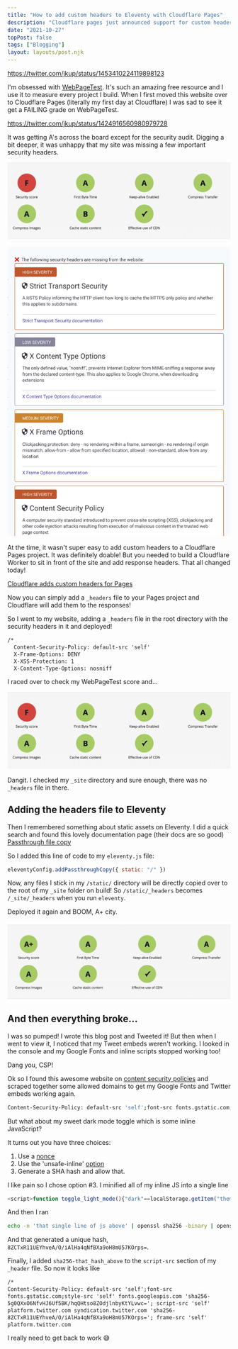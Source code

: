 ```yaml
---
title: "How to add custom headers to Eleventy with Cloudflare Pages"
description: "Cloudflare pages just announced support for custom headers. Here's how to add them to your Eleventy site."
date: "2021-10-27"
topPost: false
tags: ["Blogging"]
layout: layouts/post.njk
---
```


https://twitter.com/jkup/status/1453410224119898123

I'm obsessed with [WebPageTest](https://www.webpagetest.org/). It's such an amazing free resource and I use it to measure every project I build. When I first moved this website over to Cloudflare Pages (literally my first day at Cloudflare) I was sad to see it get a FAILING grade on WebPageTest.

https://twitter.com/jkup/status/1424916560980979728

It was getting A's across the board except for the security audit. Digging a bit deeper, it was unhappy that my site was missing a few important security headers.

![WebPageTest Security Failing](/img/webpagetest-security-failing.png)

![WebPageTest Security Details Page](/img/webpagetest-security-reasons.png)

At the time, it wasn't super easy to add custom headers to a Cloudflare Pages project. It was definitely doable! But you needed to build a Cloudflare Worker to sit in front of the site and add response headers. That all changed today!

[Cloudflare adds custom headers for Pages](https://blog.cloudflare.com/custom-headers-for-pages/)

Now you can simply add a `_headers` file to your Pages project and Cloudflare will add them to the responses!

So I went to my website, adding a `_headers` file in the root directory with the security headers in it and deployed!

```
/*
  Content-Security-Policy: default-src 'self'
  X-Frame-Options: DENY
  X-XSS-Protection: 1
  X-Content-Type-Options: nosniff
```

I raced over to check my WebPageTest score and...

![WebPageTest Security Failing](/img/webpagetest-security-failing.png)

Dangit. I checked my `_site` directory and sure enough, there was no `_headers` file in there.

## Adding the headers file to Eleventy

Then I remembered something about static assets on Eleventy. I did a quick search and found this lovely documentation page (their docs are so good) [Passthrough file copy](https://www.11ty.dev/docs/copy/)

So I added this line of code to my `eleventy.js` file:

```javascript
eleventyConfig.addPassthroughCopy({ static: "/" })
```

Now, any files I stick in my `/static/` directory will be directly copied over to the root of my `_site` folder on build! So `/static/_headers` becomes `/_site/_headers` when you run `eleventy`.

Deployed it again and BOOM, A+ city.

![WebPageTest All A's](/img/webpagetest-cloudflare-pages.png)

## And then everything broke...

I was so pumped! I wrote this blog post and Tweeted it! But then when I went to view it, I noticed that my Tweet embeds weren't working. I looked in the console and my Google Fonts and inline scripts stopped working too!

Dang you, CSP!

Ok so I found this awesome website on [content security policies](https://content-security-policy.com/) and scraped together some allowed domains to get my Google Fonts and Twitter embeds working again.

```bash
Content-Security-Policy: default-src 'self';font-src fonts.gstatic.com;style-src 'self' fonts.googleapis.com 'sha256-5g0QXxO6NfvHJ6Uf5BK/hqQHtso8ZOdjlnbyKtYLvwc='; script-src 'self' platform.twitter.com syndication.twitter.com; frame-src 'self' platform.twitter.com
```

But what about my sweet dark mode toggle which is some inline JavaScript?

It turns out you have three choices:

1. Use a [nonce](https://content-security-policy.com/nonce/)
2. Use the 'unsafe-inline' [option](https://content-security-policy.com/unsafe-inline/)
3. Generate a SHA hash and allow that.

I like pain so I chose option #3. I minified all of my inline JS into a single line

```javascript
<script>function toggle_light_mode(){"dark"==localStorage.getItem("theme")?(localStorage.setItem("theme","light"),document.documentElement.setAttribute("data-theme","light")):(localStorage.setItem("theme","dark"),document.documentElement.setAttribute("data-theme","dark"))}"dark"===localStorage.getItem("theme")?document.documentElement.setAttribute("data-theme","dark"):document.documentElement.setAttribute("data-theme","light");</script>
```

And then I ran

```bash
echo -n 'that single line of js above' | openssl sha256 -binary | openssl base64
```

And that generated a unique hash, `8ZCTxR11UEYhveA/O/iAlHa4qNfBXa9oH8mU57KOrps=`.

Finally, I added `sha256-that_hash_above` to the `script-src` section of my `_header` file. So now it looks like

```
/*
Content-Security-Policy: default-src 'self';font-src fonts.gstatic.com;style-src 'self' fonts.googleapis.com 'sha256-5g0QXxO6NfvHJ6Uf5BK/hqQHtso8ZOdjlnbyKtYLvwc='; script-src 'self' platform.twitter.com syndication.twitter.com 'sha256-8ZCTxR11UEYhveA/O/iAlHa4qNfBXa9oH8mU57KOrps='; frame-src 'self' platform.twitter.com
```

I really need to get back to work 😅